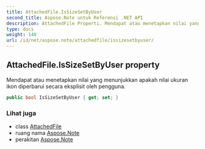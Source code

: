 ```yaml
---
title: AttachedFile.IsSizeSetByUser
second_title: Aspose.Note untuk Referensi .NET API
description: AttachedFile Properti. Mendapat atau menetapkan nilai yang menunjukkan apakah nilai ukuran ikon diperbarui secara eksplisit oleh pengguna.
type: docs
weight: 140
url: /id/net/aspose.note/attachedfile/issizesetbyuser/
---
```

## AttachedFile.IsSizeSetByUser property

Mendapat atau menetapkan nilai yang menunjukkan apakah nilai ukuran ikon diperbarui secara eksplisit oleh pengguna.

```csharp
public bool IsSizeSetByUser { get; set; }
```

### Lihat juga

* class [AttachedFile](../)
* ruang nama [Aspose.Note](../../attachedfile/)
* perakitan [Aspose.Note](../../../)


